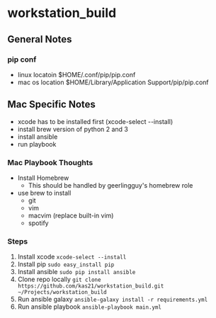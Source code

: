 # workstation_build
## General Notes
### pip conf
 * linux locatoin $HOME/.conf/pip/pip.conf
 * mac os location $HOME/Library/Application Support/pip/pip.conf

## Mac Specific Notes
 - xcode has to be installed first (xcode-select --install)
 - install brew version of python 2 and 3
 - install ansible
 - run playbook
### Mac Playbook Thoughts
 - Install Homebrew
   - This should be handled by geerlingguy's homebrew role
 - use brew to install
   - git
   - vim
   - macvim (replace built-in vim)
   - spotify
### Steps
1. Install xcode
`xcode-select --install`
2. Install pip
`sudo easy_install pip`
3. Install ansible
`sudo pip install ansible`
4. Clone repo locally
`git clone https://github.com/kas21/workstation_build.git ~/Projects/workstation_build`
5. Run ansible galaxy
`ansible-galaxy install -r requirements.yml`
6. Run ansible playbook
`ansible-playbook main.yml`

